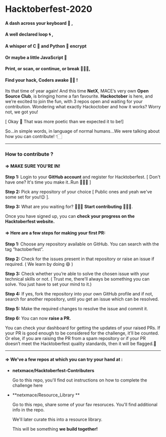 # Hacktoberfest-2020

#### A dash across your keyboard 🎹 ,  
#### A well declared loop 🌀 ,   
#### A whisper of C  🌝   and Python  🐍   encrypt  
#### Or maybe a little JavaScript 🧠 
#### Print, or scan, or continue, or break 🤹🏻‍♀️,  
#### Find your hack, Coders awake 🧞‍♂️ !  

Its that time of year again! And this time **NetX**, MACE’s very own **Open Source Club**, is bringing home a fan favourite. **Hackoctober** is here, and we’re excited to join the fun, with 3 repos open and waiting for your contribution. Wondering what exactly Hackoctober and how it works? Worry not, we got you!  

[ Okay 👀 That was more poetic than we expected it to be!]

So...in simple words, in language of normal humans...We were talking about how you can contribute! 👇🏻

----------------------------------------------------------------------------------------------------------------------------------------------------

### How to contribute ?

#### => MAKE SURE YOU'RE IN!

**Step 1:** Login to your **GitHub account** and register for Hacktoberfest. [ Don't have one? It's time you make it..Run 🏃🏻‍♂️ ] 

**Step 2:** Pick any repository of your choice [ Public ones and yeah we've some set for you!😉 ].  

**Step 3:** What are you waiting for? 👨🏻‍💻 **Start contributing** 👩🏻‍💻.  

Once you have signed up, you can **check your progress on the Hacktoberfest website.**  

#### => Here are a few steps for making your first PR:  

**Step 1:** Choose any repository available on GitHub. You can search with the tag “hactoberfest”. 

**Step 2:** Check for the issues present in that repository or raise an issue if required. ( We learn by doing 😄 ) 

**Step 3:** Check whether you’re able to solve the chosen issue with your technical skills or not. ( Trust me, there'll always be something you can solve. You just have to set your mind to it.)
        
**Step 4:** If yes, fork the repository into your own GitHub profile and if not, search for another repository, until you get an issue which can be resolved. 

**Step 5:** Make the required changes to resolve the issue and commit it.  

**Step 6:** You can now **raise a PR.**  
  
You can check your dashboard for getting the updates of your raised PRs. If your PR is good enough to be considered for the challenge, it’ll be counted. Or else, if you are raising the PR from a spam repository or if your PR doesn’t meet the Hacktoberfest quality standards, then it will be flagged.🏴

----------------------------------------------------------------------------------------------------------------------------------------------------

#### => We've a few repos at which you can try your hand at : 

- **netxmace/Hacktoberfest-Contributers**  

  Go to this repo, you'll find out instructions on how to complete the challenge here
 
- **netxmace/Resource_Library **  

  Go to this repo, share some of your fav resoruces. You'll find additional info in the repo. 
  
  We'll later curate this into a resource library. 
  
  This will be something **we build together!**
  
  <!---
- **NetX/enteprowfriend**  
    Head over to this repo, share some of your **friend's awesome projects** on github that deserve some light.
    
    Who doesn't love some attention? 😌
    
    -->
   
  
